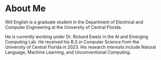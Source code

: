 


About Me
======
Will English is a graduate student in the Department of Electrical and Computer Engineering at the University of Central Florida.

He is currently working under Dr. Rickard Ewetz in the AI and Emerging Computing Lab. He received his B.S in Computer Science from the University of Central Florida in 2023. His research interests include Natural Language, Machine Learning, and Unconventional Computing.





